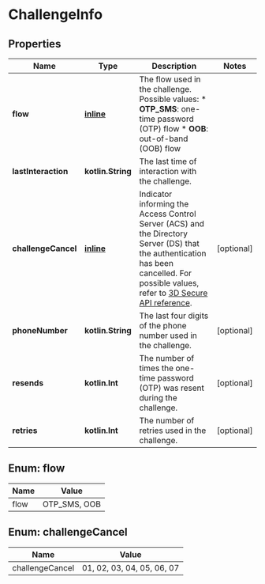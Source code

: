 
# ChallengeInfo

## Properties
Name | Type | Description | Notes
------------ | ------------- | ------------- | -------------
**flow** | [**inline**](#Flow) | The flow used in the challenge. Possible values:  * **OTP_SMS**: one-time password (OTP) flow * **OOB**: out-of-band (OOB) flow | 
**lastInteraction** | **kotlin.String** | The last time of interaction with the challenge. | 
**challengeCancel** | [**inline**](#ChallengeCancel) | Indicator informing the Access Control Server (ACS) and the Directory Server (DS) that the authentication has been cancelled. For possible values, refer to [3D Secure API reference](https://docs.adyen.com/online-payments/3d-secure/api-reference#mpidata). |  [optional]
**phoneNumber** | **kotlin.String** | The last four digits of the phone number used in the challenge. |  [optional]
**resends** | **kotlin.Int** | The number of times the one-time password (OTP) was resent during the challenge. |  [optional]
**retries** | **kotlin.Int** | The number of retries used in the challenge. |  [optional]


<a name="Flow"></a>
## Enum: flow
Name | Value
---- | -----
flow | OTP_SMS, OOB


<a name="ChallengeCancel"></a>
## Enum: challengeCancel
Name | Value
---- | -----
challengeCancel | 01, 02, 03, 04, 05, 06, 07



